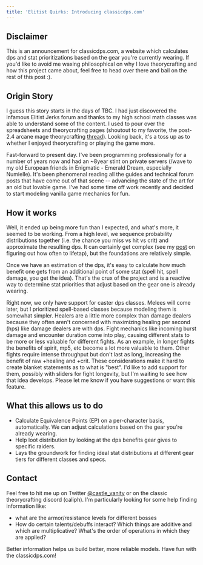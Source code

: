 ```yaml
---
title: 'Elitist Quirks: Introducing classicdps.com'
---
```


## Disclaimer
This is an announcement for classicdps.com, a website which calculates dps and stat prioritizations based on the gear you're currently wearing. If you'd like to avoid me waxing philosophical on why I love theorycrafting and how this project came about, feel free to head over there and bail on the rest of this post :).

## Origin Story
I guess this story starts in the days of TBC. I had just discovered the infamous Elitist Jerks forum and thanks to my high school math classes was able to understand some of the content. I used to pour over the spreadsheets and theorycrafting pages (shoutout to my favorite, the post-2.4 arcane mage theorycrafting [thread](http://web.archive.org/web/20081222150323/http://elitistjerks.com/f31/t25772-mage_raiding_arcane_mage_post_2_4_a/)). Looking back, it's a toss up as to whether I enjoyed theorycrafting or playing the game more.

Fast-forward to present day. I've been programming professionally for a number of years now and had an ~8year stint on private servers (/wave to my old European friends in Enigmatic - Emerald Dream, especially Numielle). It's been phenomenal reading all the guides and technical forum posts that have come out of that scene -- advancing the state of the art for an old but lovable game. I've had some time off work recently and decided to start modeling vanilla game mechanics for fun.

## How it works
Well, it ended up being more fun than I expected, and what's more, it seemed to be working. From a high level, we sequence probability distributions together (i.e. the chance you miss vs hit vs crit) and approximate the resulting dps. It can certainly get complex (see my [post](/posts/2019-07-16-Lifetap.html) on figuring out how often to lifetap), but the foundations are relatively simple.

Once we have an estimation of the dps, it's easy to calculate how much benefit one gets from an additional point of some stat (spell hit, spell damage, you get the idea). That's the crux of the project and is a reactive way to determine stat priorities that adjust based on the gear one is already wearing. 

Right now, we only have support for caster dps classes. Melees will come later, but I prioritized spell-based classes because modeling them is somewhat simpler. Healers are a little more complex than damage dealers because they often aren't concerned with maximizing healing per second (hps) like damage dealers are with dps. Fight mechanics like incoming burst damage and encounter duration come into play, causing different stats to be more or less valuable for different fights. As an example, in longer fights the benefits of spirit, mp5, etc become a lot more valuable to them. Other fights require intense throughput but don't last as long, increasing the benefit of raw +healing and +crit. These considerations make it hard to create blanket statements as to what is "best". I'd like to add support for them, possibly with sliders for fight longevity, but I'm waiting to see how that idea develops. Please let me know if you have suggestions or want this feature.

## What this allows us to do
- Calculate Equivalence Points (EP) on a per-character basis, automatically. We can adjust calculations based on the gear you're already wearing.
- Help loot distribution by looking at the dps benefits gear gives to specific raiders.
- Lays the groundwork for finding ideal stat distributions at different gear tiers for different classes and specs.


## Contact
Feel free to hit me up on Twitter [@castle_vanity](https://twitter.com/castle_vanity) or on the classic theorycrafting discord (caliph). I'm particularly looking for some help finding information like:
- what are the armor/resistance levels for different bosses
- How do certain talents/debuffs interact? Which things are additive and which are multiplicative? What's the order of operations in which they are applied?

Better information helps us build better, more reliable models. Have fun with the classicdps.com!
